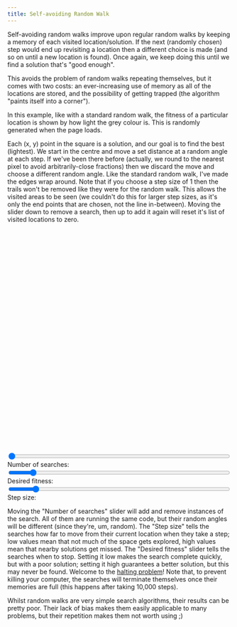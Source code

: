 ```yaml
---
title: Self-avoiding Random Walk
---
```

Self-avoiding random walks improve upon regular random walks by keeping a memory of each visited location/solution. If the next (randomly chosen) step would end up revisiting a location then a different choice is made (and so on until a new location is found). Once again, we keep doing this until we find a solution that's "good enough".

This avoids the problem of random walks repeating themselves, but it comes with two costs: an ever-increasing use of memory as all of the locations are stored, and the possibility of getting trapped (the algorithm "paints itself into a corner").

In this example, like with a standard random walk, the fitness of a particular location is shown by how light the grey colour is. This is randomly generated when the page loads.

Each (x, y) point in the square is a solution, and our goal is to find the best (lightest). We start in the centre and move a set distance at a random angle at each step. If we've been there before (actually, we round to the nearest pixel to avoid arbitrarily-close fractions) then we discard the move and choose a different random angle. Like the standard random walk, I've made the edges wrap around. Note that if you choose a step size of 1 then the trails won't be removed like they were for the random walk. This allows the visited areas to be seen (we couldn't do this for larger step sizes, as it's only the end points that are chosen, not the line in-between). Moving the slider down to remove a search, then up to add it again will reset it's list of visited locations to zero.

<div id="avoid_playfield" style="width: 500px; height: 500px;"></div>
<form action="#" type="get">
<div>
  <input type="range" name="_" id="avoid_number" min="0" max="10" value="0" style="width: 500px;" />
  <label for="avoid_number">Number of searches:</label>&nbsp;&nbsp;<a id="avoid_number_display"></a>
</div>
<div>
  <input type="range" name="_" id="avoid_fitness" min="0" max="100" value="10" style="width:500px;" />
  <label for="avoid_fitness">Desired fitness:</label>&nbsp;&nbsp;<a id="avoid_fitness_display"></a>
</div>
<div>
  <input type="range" name="_" id="avoid_step" min="1" max="10" value="2" style="width: 500px;" />
  <label for="avoid_step">Step size:</label>&nbsp;&nbsp;<a id="avoid_step_display"></a>
</div>
</form>
<script src="/js/jquery.js"></script>
<script src="/js/jquery_svg.js"></script>
<script src="/js/underscore.js"></script>
<script src="/js/optimisation/avoid.js"></script>

Moving the "Number of searches" slider will add and remove instances of the search. All of them are running the same code, but their random angles will be different (since they're, um, random). The "Step size" tells the searches how far to move from their current location when they take a step; low values mean that not much of the space gets explored, high values mean that nearby solutions get missed. The "Desired fitness" slider tells the searches when to stop. Setting it low makes the search complete quickly, but with a poor solution; setting it high guarantees a better solution, but this may never be found. Welcome to the [halting problem](http://en.wikipedia.org/wiki/Halting_problem)! Note that, to prevent killing your computer, the searches will terminate themselves once their memories are full (this happens after taking 10,000 steps).

Whilst random walks are very simple search algorithms, their results can be pretty poor. Their lack of bias makes them easily applicable to many problems, but their repetition makes them not worth using ;)
